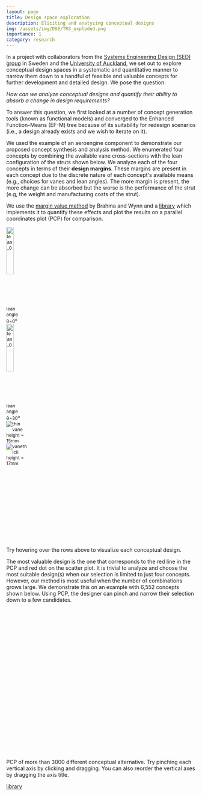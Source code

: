 ```yaml
---
layout: page
title: Design space exploration
description: Eliciting and analyzing conceptual designs
img: /assets/img/DSE/TRS_exploded.png
importance: 1
category: research
---
```


<link rel="stylesheet" type="text/css" href="{{ 'lib/d3.parcoords.css' | relative_url }}">
<style>
/* data table styles */
#gridDOE { height: 198px; display: grid; text-align: center; overflow: auto;}
#gridConcept { height: 198px; display: grid; text-align: center; overflow: auto;}
.row, .header { 
  clear: left; 
  font-size: 12px; 
  /* line-height: 18px; 
  height: 18px; */
 }
.row:nth-child(odd) { background: rgba(0,0,0,0.05); }
.header { font-weight: bold; }
.header > .cell { width: 67px; }
.cell { float: left; overflow: hidden; white-space: nowrap; width: 67px; height: 18px; flex-basis: auto; }
#gridConcept > .row > .cell { float: left; overflow: hidden; white-space: nowrap; width: 60px; height: 18px; flex-basis: auto; }
#gridConcept > .header > .cell { width: 60px  ; }

</style>
<!-- <script src="https://d3js.org/d3.v4.js"></script> -->
<script src="{{ 'lib/d3.js' | relative_url }}"></script>
<script src="{{ 'lib/d3.svg.multibrush.js' | relative_url }}"></script>
<script src="{{ 'lib/d3.parcoords.js' | relative_url }}"></script>
<script src="{{ 'lib/divgrid.js' | relative_url }}"></script>
<!-- <script src="{{ 'lib/scatterplot.js' | relative_url }}"></script> -->
In a project with collaborators from the <a href="https://systemsengineering.design/" target="_blank">Systems Engineering Design (SED) group</a> in Sweden and the <a href="https://www.auckland.ac.nz/en.html" target="_blank">University of Auckland</a>, we set out to explore conceptual design spaces in a systematic and quantitative manner to narrow them down to a handful of feasible and valuable concepts for further development and detailed design. We pose the question:

*How can we analyze conceptual designs and quantify their ability to absorb a change in design requirements?*

To answer this question, we first looked at a number of concept generation tools (known as functional models) and converged to the Enhanced Function-Means (EF-M) tree because of its suitability for redesign scenarios (i.e., a design already exists and we wish to iterate on it).

We used the example of an aeroengine component to demonstrate our proposed concept synthesis and analysis method. We enumerated four concepts by combining the available vane cross-sections with the lean configuration of the struts shown below. We analyze each of the four concepts in terms of their **design margins**. These margins are present in each concept due to the discrete nature of each concept's available means (e.g., choices for vanes and lean angles). The more margin is present, the more change can be absorbed but the worse is the performance of the strut (e.g, the weight and manufacturing costs of the strut).

We use the <a href="https://link.springer.com/article/10.1007/s00163-020-00335-8" target="_blank">margin value method</a> by Brahma and Wynn and a <a href="https://sed-group.github.io/mvmlib/" target="_blank">library</a> which implements it to quantify these effects and plot the results on a parallel coordinates plot (PCP) for comparison.

<div class="container" style="display: flex;  justify-content: space-around;">  
  <div class="rows-wrapper">  
  <div class="row justify-content-sm-center" style="background: rgba(0,0,0,0.0);">
      <div class="col-sm-6 mt-3 mt-md-0 equal-height-medium">
          <img id=lean0 class="img-fluid rounded z-depth-1" src="{{ 'assets/img/DSE/trs_upright.svg' | relative_url }}" alt="lean_0" title="lean angle = 0" style="height: 60%;"/>
          <div class="caption">lean angle &theta;=0<sup>o</sup></div>
      </div>
      <div class="col-sm-6 mt-3 mt-md-0 equal-height-medium">
          <img id=lean30 class="img-fluid rounded z-depth-1" src="{{ 'assets/img/DSE/trs_lean.svg' | relative_url }}" alt="lean_0" title="lean angle = 30" style="height: 60%;"/>
          <div class="caption">lean angle &theta;=30<sup>o</sup></div>
      </div>
  </div>
  <div class="row justify-content-sm-center" style="background: rgba(0,0,0,0.0); ">
      <div class="col-sm-6 mt-3 mt-md-0 equal-height-shorter">
          <img id=vanethin class="img-fluid rounded z-depth-1" src="{{ 'assets/img/DSE/vane_thin.svg' | relative_url }}" alt="thin vane" title="vanethin"/>
          <div class="caption">height = 15mm</div>
      </div>
      <div class="col-sm-6 mt-3 mt-md-0 equal-height-shorter">
          <img id=vanethick class="img-fluid rounded z-depth-1" src="{{ 'assets/img/DSE/vane_thick.svg' | relative_url }}" alt="vanethick" title="thick vane"/>
          <div class="caption">height = 17mm</div>
      </div>
  </div>
  </div>
  <div id="scatterConcept" class="scatter" style="width:1150px;height:350px; margin: 0 auto; justify-content: center; flex-grow: 1;"></div>  
</div>
<div id="pcpConcept" class="parcoords" style="width:750px;height:300px; margin: 0 auto; justify-content: center; overflow: hidden;"></div>
<div id="gridConcept" style="width:750px;height:200px; margin: 0 auto; justify-content: center;"></div>
<div class="caption">Try hovering over the rows above to visualize each conceptual design.</div>

The most valuable design is the one that corresponds to the red line in the PCP and red dot on the scatter plot. It is trivial to analyze and choose the most suitable design(s) when our selection is limited to just four concepts. However, our method is most useful when the number of combinations grows large. We demonstrate this on an example with 6,552 concepts shown below. Using PCP, the designer can pinch and narrow their selection down to a few candidates.

<div id="doe" class="parcoords" style="width:750px;height:200px; margin: 0 auto; justify-content: center;"></div>
<div id="gridDOE" style="width:750px;height:200px; margin: 0 auto; justify-content: center;"></div>
<div class="caption">PCP of more than 3000 different conceptual alternative. Try pinching each vertical axis by clicking and dragging. You can also reorder the vertical axes by dragging the axis title.</div>

<script src="{{ 'assets/js/paracoords_DOE.js' | relative_url }}"></script>
<script src="{{ 'assets/js/paracoords_concepts.js' | relative_url }}"></script>

<a href="https://sed-group.github.io/mvmlib/" target="_blank"> <i class="fab fa-github"></i> library</a>